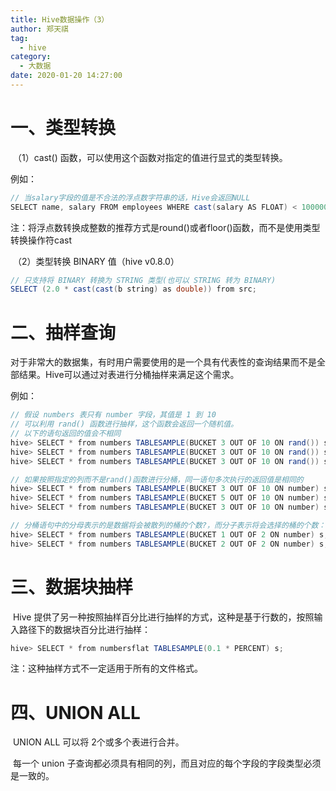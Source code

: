 ```yaml
---
title: Hive数据操作（3）
author: 郑天祺
tag:
  - hive
category:
  - 大数据
date: 2020-01-20 14:27:00
---
```


# 一、类型转换

​		（1）cast() 函数，可以使用这个函数对指定的值进行显式的类型转换。

例如：

```java
// 当salary字段的值是不合法的浮点数字符串的话，Hive会返回NULL
SELECT name, salary FROM employees WHERE cast(salary AS FLOAT) < 100000.0;
```

注：将浮点数转换成整数的推荐方式是round()或者floor()函数，而不是使用类型转换操作符cast

​		（2）类型转换 BINARY 值（hive v0.8.0）

```java
// 只支持将 BINARY 转换为 STRING 类型(也可以 STRING 转为 BINARY)
SELECT (2.0 * cast(cast(b string) as double)) from src;
```

# 二、抽样查询

​		对于非常大的数据集，有时用户需要使用的是一个具有代表性的查询结果而不是全部结果。Hive可以通过对表进行分桶抽样来满足这个需求。

例如：

```java
// 假设 numbers 表只有 number 字段，其值是 1 到 10
// 可以利用 rand() 函数进行抽样，这个函数会返回一个随机值。
// 以下的语句返回的值会不相同
hive> SELECT * from numbers TABLESAMPLE(BUCKET 3 OUT OF 10 ON rand()) s;
hive> SELECT * from numbers TABLESAMPLE(BUCKET 3 OUT OF 10 ON rand()) s;
hive> SELECT * from numbers TABLESAMPLE(BUCKET 3 OUT OF 10 ON rand()) s;

// 如果按照指定的列而不是rand()函数进行分桶，同一语句多次执行的返回值是相同的
hive> SELECT * from numbers TABLESAMPLE(BUCKET 3 OUT OF 10 ON number) s;
hive> SELECT * from numbers TABLESAMPLE(BUCKET 5 OUT OF 10 ON number) s;
hive> SELECT * from numbers TABLESAMPLE(BUCKET 3 OUT OF 10 ON number) s;   

// 分桶语句中的分母表示的是数据将会被散列的桶的个数?，而分子表示将会选择的桶的个数：
hive> SELECT * from numbers TABLESAMPLE(BUCKET 1 OUT OF 2 ON number) s;
hive> SELECT * from numbers TABLESAMPLE(BUCKET 2 OUT OF 2 ON number) s;
```

# 三、数据块抽样

​		Hive 提供了另一种按照抽样百分比进行抽样的方式，这种是基于行数的，按照输入路径下的数据块百分比进行抽样：

```java
hive> SELECT * from numbersflat TABLESAMPLE(0.1 * PERCENT) s;
```

注：这种抽样方式不一定适用于所有的文件格式。

# 四、UNION ALL

​		UNION ALL 可以将 2个或多个表进行合并。

​		每一个 union 子查询都必须具有相同的列，而且对应的每个字段的字段类型必须是一致的。